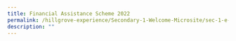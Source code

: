 ```yaml
---
title: Financial Assistance Scheme 2022
permalink: /hillgrove-experience/Secondary-1-Welcome-Microsite/sec-1-e-registraton/FAS-2022/
description: ""
---
```

